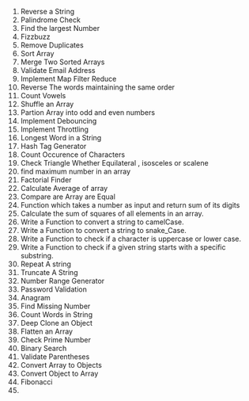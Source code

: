 1. Reverse a String
2. Palindrome Check
3. Find the largest Number
4. Fizzbuzz
5. Remove Duplicates
6. Sort Array
7. Merge Two Sorted Arrays
8. Validate Email Address
9. Implement Map Filter Reduce
10. Reverse The words maintaining the same order
11. Count Vowels
12. Shuffle an Array
13. Partion Array into odd and even numbers
14. Implement Debouncing
15. Implement Throttling
16. Longest Word in a String
17. Hash Tag Generator
18. Count Occurence of Characters
19. Check Triangle Whether Equilateral , isosceles or scalene
20. find maximum number in an array
21. Factorial Finder
22. Calculate Average of array
23. Compare are Array are Equal
24. Function which takes a number as input and return sum of its digits
25. Calculate the sum of squares of all elements in an array.
26. Write a Function to convert a string to camelCase.
27. Write a Function to convert a string to snake_Case.
28. Write a Function to check if a character is uppercase or lower case.
29. Write a Function to check if a given string starts with a specific substring.
30. Repeat A string 
31. Truncate A String
32. Number Range Generator
33. Password Validation
34. Anagram
35. Find Missing Number
36. Count Words in String
37. Deep Clone an Object
38. Flatten an Array
39. Check Prime Number
40. Binary Search
41. Validate Parentheses
42. Convert Array to Objects
43. Convert Object to Array
44. Fibonacci
45. 